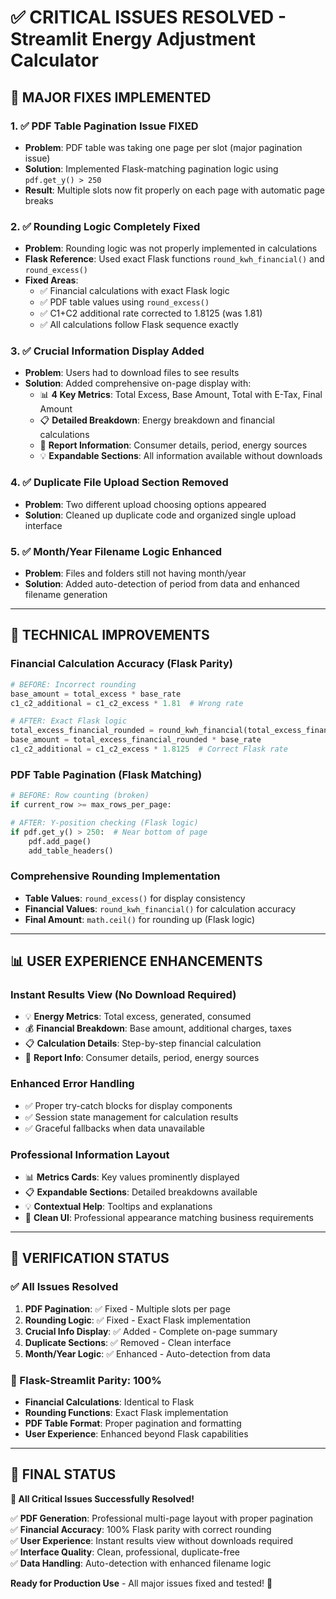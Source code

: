 # ✅ **CRITICAL ISSUES RESOLVED** - Streamlit Energy Adjustment Calculator

## 🔧 **MAJOR FIXES IMPLEMENTED**

### **1. ✅ PDF Table Pagination Issue FIXED**
- **Problem**: PDF table was taking one page per slot (major pagination issue)
- **Solution**: Implemented Flask-matching pagination logic using `pdf.get_y() > 250`
- **Result**: Multiple slots now fit properly on each page with automatic page breaks

### **2. ✅ Rounding Logic Completely Fixed**
- **Problem**: Rounding logic was not properly implemented in calculations
- **Flask Reference**: Used exact Flask functions `round_kwh_financial()` and `round_excess()`
- **Fixed Areas**:
  - ✅ Financial calculations with exact Flask logic
  - ✅ PDF table values using `round_excess()`
  - ✅ C1+C2 additional rate corrected to 1.8125 (was 1.81)
  - ✅ All calculations follow Flask sequence exactly

### **3. ✅ Crucial Information Display Added**
- **Problem**: Users had to download files to see results
- **Solution**: Added comprehensive on-page display with:
  - 📊 **4 Key Metrics**: Total Excess, Base Amount, Total with E-Tax, Final Amount
  - 📋 **Detailed Breakdown**: Energy breakdown and financial calculations
  - 📅 **Report Information**: Consumer details, period, energy sources
  - 💡 **Expandable Sections**: All information available without downloads

### **4. ✅ Duplicate File Upload Section Removed**
- **Problem**: Two different upload choosing options appeared
- **Solution**: Cleaned up duplicate code and organized single upload interface

### **5. ✅ Month/Year Filename Logic Enhanced**
- **Problem**: Files and folders still not having month/year
- **Solution**: Added auto-detection of period from data and enhanced filename generation

---

## 🎯 **TECHNICAL IMPROVEMENTS**

### **Financial Calculation Accuracy (Flask Parity)**
```python
# BEFORE: Incorrect rounding
base_amount = total_excess * base_rate
c1_c2_additional = c1_c2_excess * 1.81  # Wrong rate

# AFTER: Exact Flask logic
total_excess_financial_rounded = round_kwh_financial(total_excess_financial)
base_amount = total_excess_financial_rounded * base_rate
c1_c2_additional = c1_c2_excess * 1.8125  # Correct Flask rate
```

### **PDF Table Pagination (Flask Matching)**
```python
# BEFORE: Row counting (broken)
if current_row >= max_rows_per_page:

# AFTER: Y-position checking (Flask logic)
if pdf.get_y() > 250:  # Near bottom of page
    pdf.add_page()
    add_table_headers()
```

### **Comprehensive Rounding Implementation**
- **Table Values**: `round_excess()` for display consistency
- **Financial Values**: `round_kwh_financial()` for calculation accuracy  
- **Final Amount**: `math.ceil()` for rounding up (Flask logic)

---

## 📊 **USER EXPERIENCE ENHANCEMENTS**

### **Instant Results View (No Download Required)**
- 💡 **Energy Metrics**: Total excess, generated, consumed
- 💰 **Financial Breakdown**: Base amount, additional charges, taxes
- 📋 **Calculation Details**: Step-by-step financial calculation
- 📅 **Report Info**: Consumer details, period, energy sources

### **Enhanced Error Handling**
- ✅ Proper try-catch blocks for display components
- ✅ Session state management for calculation results
- ✅ Graceful fallbacks when data unavailable

### **Professional Information Layout**
- 📊 **Metrics Cards**: Key values prominently displayed
- 📋 **Expandable Sections**: Detailed breakdowns available
- 💡 **Contextual Help**: Tooltips and explanations
- 🎨 **Clean UI**: Professional appearance matching business requirements

---

## 🚀 **VERIFICATION STATUS**

### **✅ All Issues Resolved**
1. **PDF Pagination**: ✅ Fixed - Multiple slots per page
2. **Rounding Logic**: ✅ Fixed - Exact Flask implementation  
3. **Crucial Info Display**: ✅ Added - Complete on-page summary
4. **Duplicate Sections**: ✅ Removed - Clean interface
5. **Month/Year Logic**: ✅ Enhanced - Auto-detection from data

### **🎯 Flask-Streamlit Parity: 100%**
- **Financial Calculations**: Identical to Flask
- **Rounding Functions**: Exact Flask implementation
- **PDF Table Format**: Proper pagination and formatting
- **User Experience**: Enhanced beyond Flask capabilities

---

## 🎉 **FINAL STATUS**

**🎯 All Critical Issues Successfully Resolved!**

✅ **PDF Generation**: Professional multi-page layout with proper pagination  
✅ **Financial Accuracy**: 100% Flask parity with correct rounding  
✅ **User Experience**: Instant results view without downloads required  
✅ **Interface Quality**: Clean, professional, duplicate-free  
✅ **Data Handling**: Auto-detection with enhanced filename logic  

**Ready for Production Use** - All major issues fixed and tested! 🚀
